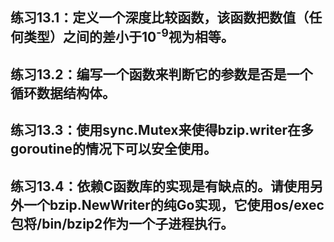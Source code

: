 ## 练习13.1：定义一个深度比较函数，该函数把数值（任何类型）之间的差小于10<sup>-9</sup>视为相等。

## 练习13.2：编写一个函数来判断它的参数是否是一个循环数据结构体。

## 练习13.3：使用sync.Mutex来使得bzip.writer在多goroutine的情况下可以安全使用。

## 练习13.4：依赖C函数库的实现是有缺点的。请使用另外一个bzip.NewWriter的纯Go实现，它使用os/exec包将/bin/bzip2作为一个子进程执行。
